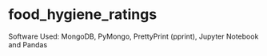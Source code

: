 # food_hygiene_ratings
Software Used: MongoDB, PyMongo, PrettyPrint (pprint), Jupyter Notebook and Pandas
